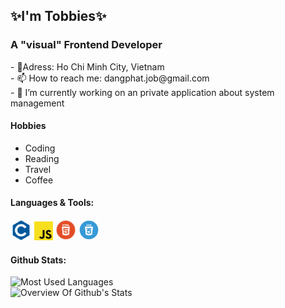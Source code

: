 <h2>✨I'm Tobbies✨</h2>
<h3>A "visual" Frontend Developer</h3>
- 📍Adress: Ho Chi Minh City, Vietnam<br>
- 📫 How to reach me: dangphat.job@gmail.com<br>
- 🔭 I’m currently working on an private application about system management<br>

#### Hobbies
<ul>
  <li>Coding</li>
  <li>Reading</li>
  <li>Travel</li>
  <li>Coffee</li>
</ul>
      
#### Languages & Tools:
<code><img height="32" src="images/c1.png" alt="C language"></code>
<code><img height="30" src="images/js.png" alt="JavaScript"></code>
<code><img height="33" src="images/html.png" alt="HTML"></code>
<code><img height="33" src="images/css.png" alt="CSS"></code>
#### Github Stats:
<p>
  <img alt="Most Used Languages" src="https://github-readme-stats-anuraghazra1.vercel.app/api/top-langs/?username=tobbiesfake&layout=compact&theme=tokyonight"><br>
  <img alt="Overview Of Github's Stats" src="https://github-readme-stats.vercel.app/api?username=tobbiesfake&show_icons=true&theme=tokyonight">
</p>





<!--
**tobbiesfake/tobbiesfake** is a ✨ _special_ ✨ repository because its `README.md` (this file) appears on your GitHub profile.

Here are some ideas to get you started:

- 🔭 I’m currently working on ...
- 🌱 I’m currently learning ...
- 👯 I’m looking to collaborate on ...
- 🤔 I’m looking for help with ...
- 💬 Ask me about ...
- 📫 How to reach me: ...
-->
